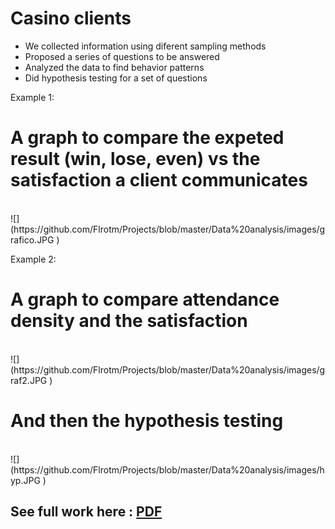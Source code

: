 # Casino clients
 - We collected information using diferent sampling methods
 - Proposed a series of questions to be answered 
 - Analyzed the data to find behavior patterns 
 - Did hypothesis testing for a set of questions

Example 1:
# A graph to compare the expeted result (win, lose, even) vs the satisfaction a client communicates
<br />
![](https://github.com/Flrotm/Projects/blob/master/Data%20analysis/images/grafico.JPG )


Example 2:
# A graph to compare attendance density and the satisfaction
<br />
![](https://github.com/Flrotm/Projects/blob/master/Data%20analysis/images/graf2.JPG )

# And then the hypothesis testing
<br />
![](https://github.com/Flrotm/Projects/blob/master/Data%20analysis/images/hyp.JPG )


## See full work here : [PDF](Casino.pdf)
